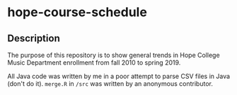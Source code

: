 # hope-course-schedule

## Description
The purpose of this repository is to show general trends in Hope College Music Department enrollment from fall 2010 to spring 2019.</br>

All Java code was written by me in a poor attempt to parse CSV files in Java (don't do it). `merge.R` in `/src` was written by an anonymous contributor.
